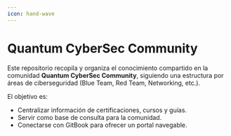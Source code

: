 ```yaml
---
icon: hand-wave
---
```


# Quantum CyberSec Community

Este repositorio recopila y organiza el conocimiento compartido en la comunidad **Quantum CyberSec Community**, siguiendo una estructura por áreas de ciberseguridad (Blue Team, Red Team, Networking, etc.).

El objetivo es:

* Centralizar información de certificaciones, cursos y guías.
* Servir como base de consulta para la comunidad.
* Conectarse con GitBook para ofrecer un portal navegable.
